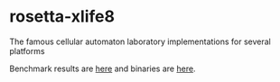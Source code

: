 # rosetta-xlife8
The famous cellular automaton laboratory implementations for several platforms

Benchmark results are [here](https://litwr2.github.io/xlife-8/benchmark.html) and binaries are [here](http://litwr2.atspace.eu/retro/xlife8.html).

